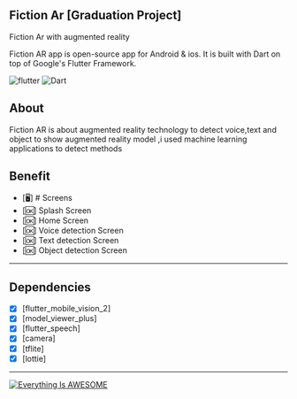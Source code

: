 ## Fiction Ar [Graduation Project]<br>
Fiction Ar with augmented reality

Fiction AR app is open-source  app for Android & ios. It is built with Dart on top of Google's Flutter Framework.


![flutter](https://img.shields.io/badge/Flutter-Framework-green?logo=flutter)
![Dart](https://img.shields.io/badge/Dart-Language-blue?logo=dart)



## About
Fiction AR is about augmented reality technology to detect voice,text and object to show augmented reality model ,i used machine learning applications to detect methods



## Benefit

- [🖥] # Screens 
- [🆗] Splash Screen
- [🆗] Home Screen
- [🆗] Voice detection Screen
- [🆗] Text detection Screen
- [🆗] Object detection Screen
--------------------------------
## Dependencies
- [x] [flutter_mobile_vision_2]
- [x] [model_viewer_plus]
- [x] [flutter_speech]
- [x] [camera]
- [x] [tflite]
- [x] [lottie]
--------------------------
[![Everything Is AWESOME](https://upload.wikimedia.org/wikipedia/commons/thumb/b/b8/YouTube_Logo_2017.svg/2560px-YouTube_Logo_2017.svg.png)](https://youtu.be/_kiYLeSwVj0 "Everything Is AWESOME")
